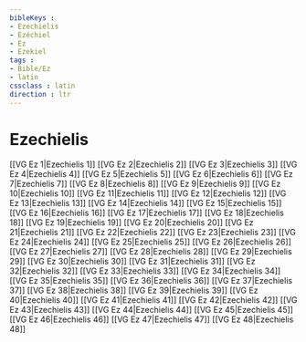```yaml
---
bibleKeys : 
- Ezechielis
- Ézéchiel
- Ez
- Ezekiel
tags : 
- Bible/Ez
- latin
cssclass : latin
direction : ltr
---
```


# Ezechielis

[[VG Ez 1|Ezechielis 1]]
[[VG Ez 2|Ezechielis 2]]
[[VG Ez 3|Ezechielis 3]]
[[VG Ez 4|Ezechielis 4]]
[[VG Ez 5|Ezechielis 5]]
[[VG Ez 6|Ezechielis 6]]
[[VG Ez 7|Ezechielis 7]]
[[VG Ez 8|Ezechielis 8]]
[[VG Ez 9|Ezechielis 9]]
[[VG Ez 10|Ezechielis 10]]
[[VG Ez 11|Ezechielis 11]]
[[VG Ez 12|Ezechielis 12]]
[[VG Ez 13|Ezechielis 13]]
[[VG Ez 14|Ezechielis 14]]
[[VG Ez 15|Ezechielis 15]]
[[VG Ez 16|Ezechielis 16]]
[[VG Ez 17|Ezechielis 17]]
[[VG Ez 18|Ezechielis 18]]
[[VG Ez 19|Ezechielis 19]]
[[VG Ez 20|Ezechielis 20]]
[[VG Ez 21|Ezechielis 21]]
[[VG Ez 22|Ezechielis 22]]
[[VG Ez 23|Ezechielis 23]]
[[VG Ez 24|Ezechielis 24]]
[[VG Ez 25|Ezechielis 25]]
[[VG Ez 26|Ezechielis 26]]
[[VG Ez 27|Ezechielis 27]]
[[VG Ez 28|Ezechielis 28]]
[[VG Ez 29|Ezechielis 29]]
[[VG Ez 30|Ezechielis 30]]
[[VG Ez 31|Ezechielis 31]]
[[VG Ez 32|Ezechielis 32]]
[[VG Ez 33|Ezechielis 33]]
[[VG Ez 34|Ezechielis 34]]
[[VG Ez 35|Ezechielis 35]]
[[VG Ez 36|Ezechielis 36]]
[[VG Ez 37|Ezechielis 37]]
[[VG Ez 38|Ezechielis 38]]
[[VG Ez 39|Ezechielis 39]]
[[VG Ez 40|Ezechielis 40]]
[[VG Ez 41|Ezechielis 41]]
[[VG Ez 42|Ezechielis 42]]
[[VG Ez 43|Ezechielis 43]]
[[VG Ez 44|Ezechielis 44]]
[[VG Ez 45|Ezechielis 45]]
[[VG Ez 46|Ezechielis 46]]
[[VG Ez 47|Ezechielis 47]]
[[VG Ez 48|Ezechielis 48]]
